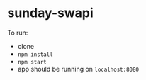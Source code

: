 # sunday-swapi

To run: 
* clone
* `npm install`
* `npm start` 
* app should be running on `localhost:8080`
